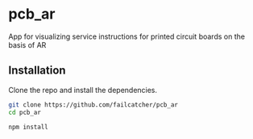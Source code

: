 # pcb_ar
App for visualizing service instructions for printed circuit boards on the basis of AR

## Installation

Clone the repo and install the dependencies.

```bash
git clone https://github.com/failcatcher/pcb_ar
cd pcb_ar
```

```bash
npm install
```
